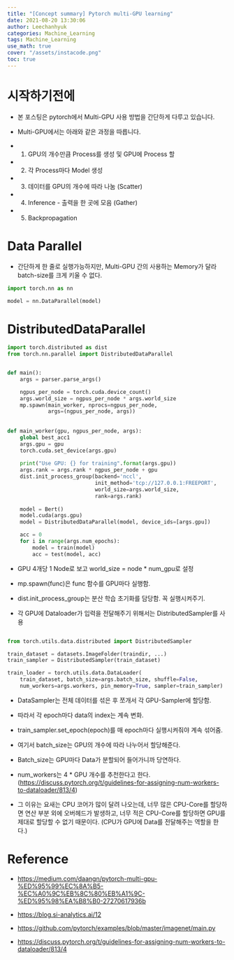 ```yaml
---
title: "[Concept summary] Pytorch multi-GPU learning"
date: 2021-08-20 13:30:06
author: Leechanhyuk
categories: Machine_Learning
tags: Machine_Learning
use_math: true
cover: "/assets/instacode.png"
toc: true
---
```


# 시작하기전에

 - 본 포스팅은 pytorch에서 Multi-GPU 사용 방법을 간단하게 다루고 있습니다.

 - Multi-GPU에서는 아래와 같은 과정을 따릅니다.

 - 1. GPU의 개수만큼 Process를 생성 및 GPU에 Process 할

 - 2. 각 Process마다 Model 생성

 - 3. 데이터를 GPU의 개수에 따라 나눔 (Scatter)

 - 4. Inference - 출력을 한 곳에 모음 (Gather)

 - 5. Backpropagation 

# Data Parallel

 - 간단하게 한 줄로 실행가능하지만, Multi-GPU 간의 사용하는 Memory가 달라 batch-size를 크게 키울 수 없다.

 ```python
 import torch.nn as nn

 model = nn.DataParallel(model)
 ```

# DistributedDataParallel

 ```python
 import torch.distributed as dist
 from torch.nn.parallel import DistributedDataParallel
 
 
 def main():
     args = parser.parse_args()
 
     ngpus_per_node = torch.cuda.device_count()
     args.world_size = ngpus_per_node * args.world_size
     mp.spawn(main_worker, nprocs=ngpus_per_node, 
              args=(ngpus_per_node, args))
     
     
 def main_worker(gpu, ngpus_per_node, args):
     global best_acc1
     args.gpu = gpu
     torch.cuda.set_device(args.gpu)
     
     print("Use GPU: {} for training".format(args.gpu))
     args.rank = args.rank * ngpus_per_node + gpu
     dist.init_process_group(backend='nccl', 
                             init_method='tcp://127.0.0.1:FREEPORT',
                             world_size=args.world_size, 
                             rank=args.rank)
     
     model = Bert()
     model.cuda(args.gpu)
     model = DistributedDataParallel(model, device_ids=[args.gpu])
 
     acc = 0
     for i in range(args.num_epochs):
         model = train(model)
         acc = test(model, acc)
 ```

 - GPU 4개당 1 Node로 보고 world_size = node * num_gpu로 설정

 - mp.spawn(func)은 func 함수를 GPU마다 실행함.

 - dist.init_process_group는 분산 학습 초기화를 담당함. 꼭 실행시켜주기.

 - 각 GPU에 Dataloader가 입력을 전달해주기 위해서는 DistributedSampler를 사용

 ```python
 
 from torch.utils.data.distributed import DistributedSampler
 
 train_dataset = datasets.ImageFolder(traindir, ...)
 train_sampler = DistributedSampler(train_dataset)
 
 train_loader = torch.utils.data.DataLoader(
     train_dataset, batch_size=args.batch_size, shuffle=False,
     num_workers=args.workers, pin_memory=True, sampler=train_sampler)
 ```

 - DataSampler는 전체 데이터를 섞은 후 쪼개서 각 GPU-Sampler에 할당함.

 - 따라서 각 epoch마다 data의 index는 계속 변화.

 - train_sampler.set_epoch(epoch)를 매 epoch마다 실행시켜줘야 계속 섞어줌.

 - 여기서 batch_size는 GPU의 개수에 따라 나누어서 할당해준다.

 - Batch_size는 GPU마다 Data가 분할되어 들어가니까 당연하다.

 - num_workers는 4 * GPU 개수를 추천한다고 한다. (https://discuss.pytorch.org/t/guidelines-for-assigning-num-workers-to-dataloader/813/4)

 - 그 이유는 요새는 CPU 코어가 많이 달려 나오는데, 너무 많은 CPU-Core를 할당하면 연산 부분 외에 오버헤드가 발생하고, 너무 적은 CPU-Core를 할당하면 GPU를 제대로 할당할 수 없기 때문이다. (CPU가 GPU에 Data를 전달해주는 역할을 한다.)

# Reference

 - https://medium.com/daangn/pytorch-multi-gpu-%ED%95%99%EC%8A%B5-%EC%A0%9C%EB%8C%80%EB%A1%9C-%ED%95%98%EA%B8%B0-27270617936b

 - https://blog.si-analytics.ai/12

 - https://github.com/pytorch/examples/blob/master/imagenet/main.py

 - https://discuss.pytorch.org/t/guidelines-for-assigning-num-workers-to-dataloader/813/4